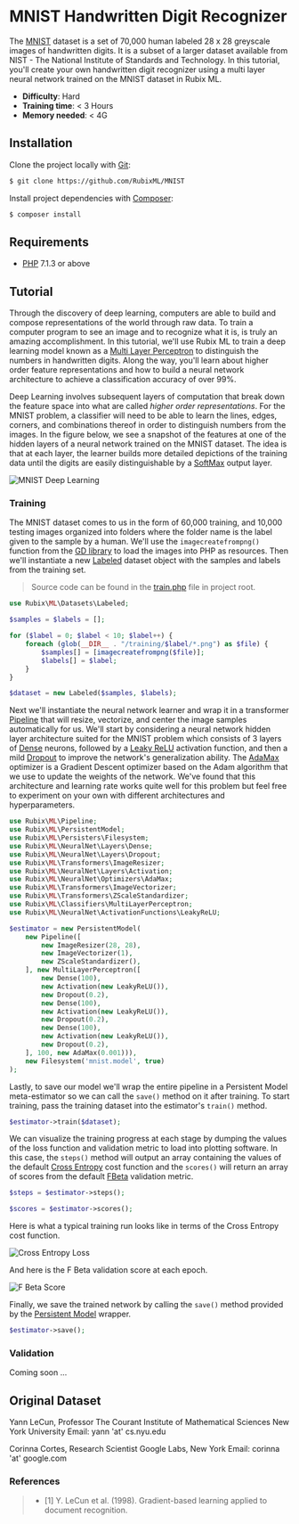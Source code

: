 # MNIST Handwritten Digit Recognizer
The [MNIST](https://en.wikipedia.org/wiki/MNIST_database) dataset is a set of 70,000 human labeled 28 x 28 greyscale images of handwritten digits. It is a subset of a larger dataset available from NIST - The National Institute of Standards and Technology. In this tutorial, you'll create your own handwritten digit recognizer using a multi layer neural network trained on the MNIST dataset in Rubix ML.

- **Difficulty**: Hard
- **Training time**: < 3 Hours
- **Memory needed**: < 4G

## Installation

Clone the project locally with [Git](https://git-scm.com/):
```sh
$ git clone https://github.com/RubixML/MNIST
```

Install project dependencies with [Composer](http://getcomposer.com):
```sh
$ composer install
```

## Requirements
- [PHP](https://php.net) 7.1.3 or above

## Tutorial
Through the discovery of deep learning, computers are able to build and compose representations of the world through raw data. To train a computer program to see an image and to recognize what it is, is truly an amazing accomplishment. In this tutorial, we'll use Rubix ML to train a deep learning model known as a [Multi Layer Perceptron](https://github.com/RubixML/RubixML#multi-layer-perceptron) to distinguish the numbers in handwritten digits. Along the way, you'll learn about higher order feature representations and how to build a neural network architecture to achieve a classification accuracy of over 99%.

Deep Learning involves subsequent layers of computation that break down the feature space into what are called *higher order representations*. For the MNIST problem, a classifier will need to be able to learn the lines, edges, corners, and combinations thereof in order to distinguish numbers from the images. In the figure below, we see a snapshot of the features at one of the hidden layers of a neural network trained on the MNIST dataset. The idea is that at each layer, the learner builds more detailed depictions of the training data until the digits are easily distinguishable by a [SoftMax](https://github.com/RubixML/RubixML#softmax) output layer.

![MNIST Deep Learning](https://github.com/RubixML/MNIST/blob/master/docs/images/mnist-deep-learning.png?raw=true)

### Training
The MNIST dataset comes to us in the form of 60,000 training, and 10,000 testing images organized into folders where the folder name is the label given to the sample by a human. We'll use the `imagecreatefrompng()` function from the [GD library](https://www.php.net/manual/en/book.image.php) to load the images into PHP as resources. Then we'll instantiate a new [Labeled](https://github.com/RubixML/RubixML#labeled) dataset object with the samples and labels from the training set.

> Source code can be found in the [train.php](https://github.com/RubixML/MNIST/blob/master/train.php) file in project root.

```php
use Rubix\ML\Datasets\Labeled;

$samples = $labels = [];

for ($label = 0; $label < 10; $label++) {
    foreach (glob(__DIR__ . "/training/$label/*.png") as $file) {
        $samples[] = [imagecreatefrompng($file)];
        $labels[] = $label;
    }
}

$dataset = new Labeled($samples, $labels);
```

Next we'll instantiate the neural network learner and wrap it in a transformer [Pipeline](https://github.com/RubixML/RubixML#pipeline) that will resize, vectorize, and center the image samples automatically for us. We'll start by considering a neural network hidden layer architecture suited for the MNIST problem which consists of 3 layers of [Dense](https://github.com/RubixML/RubixML#dense) neurons, followed by a [Leaky ReLU](https://github.com/RubixML/RubixML#leaky-relu) activation function, and then a mild [Dropout](https://github.com/RubixML/RubixML#dropout) to improve the network's generalization ability. The [AdaMax](https://github.com/RubixML/RubixML#adamax) optimizer is a Gradient Descent optimizer based on the Adam algorithm that we use to update the weights of the network. We've found that this architecture and learning rate works quite well for this problem but feel free to experiment on your own with different architectures and hyperparameters.

```php
use Rubix\ML\Pipeline;
use Rubix\ML\PersistentModel;
use Rubix\ML\Persisters\Filesystem;
use Rubix\ML\NeuralNet\Layers\Dense;
use Rubix\ML\NeuralNet\Layers\Dropout;
use Rubix\ML\Transformers\ImageResizer;
use Rubix\ML\NeuralNet\Layers\Activation;
use Rubix\ML\NeuralNet\Optimizers\AdaMax;
use Rubix\ML\Transformers\ImageVectorizer;
use Rubix\ML\Transformers\ZScaleStandardizer;
use Rubix\ML\Classifiers\MultiLayerPerceptron;
use Rubix\ML\NeuralNet\ActivationFunctions\LeakyReLU;

$estimator = new PersistentModel(
    new Pipeline([
        new ImageResizer(28, 28),
        new ImageVectorizer(1),
        new ZScaleStandardizer(),
    ], new MultiLayerPerceptron([
        new Dense(100),
        new Activation(new LeakyReLU()),
        new Dropout(0.2),
        new Dense(100),
        new Activation(new LeakyReLU()),
        new Dropout(0.2),
        new Dense(100),
        new Activation(new LeakyReLU()),
        new Dropout(0.2),
    ], 100, new AdaMax(0.001))),
    new Filesystem('mnist.model', true)
);
```

Lastly, to save our model we'll wrap the entire pipeline in a Persistent Model meta-estimator so we can call the `save()` method on it after training. To start training, pass the training dataset into the estimator's `train()` method.

```php
$estimator->train($dataset);
```

We can visualize the training progress at each stage by dumping the values of the loss function and validation metric to load into plotting software. In this case, the `steps()` method will output an array containing the values of the default [Cross Entropy](https://github.com/RubixML/RubixML#cross-entropy) cost function and the `scores()` will return an array of scores from the default [FBeta](https://github.com/RubixML/RubixML#f-beta) validation metric.

```php
$steps = $estimator->steps();

$scores = $estimator->scores();
```

Here is what a typical training run looks like in terms of the Cross Entropy cost function.

![Cross Entropy Loss](https://raw.githubusercontent.com/RubixML/MNIST/master/docs/images/cross-entropy-loss.svg?sanitize=true)

And here is the F Beta validation score at each epoch.

![F Beta Score](https://raw.githubusercontent.com/RubixML/MNIST/master/docs/images/f-beta-score.svg?sanitize=true)

Finally, we save the trained network by calling the `save()` method provided by the [Persistent Model](https://github.com/RubixML/RubixML#persistent-model) wrapper.

```php
$estimator->save();
```

### Validation

Coming soon ...

## Original Dataset
Yann LeCun, Professor
The Courant Institute of Mathematical Sciences
New York University
Email: yann 'at' cs.nyu.edu 

Corinna Cortes, Research Scientist
Google Labs, New York
Email: corinna 'at' google.com

### References
>- [1] Y. LeCun et al. (1998). Gradient-based learning applied to document recognition.